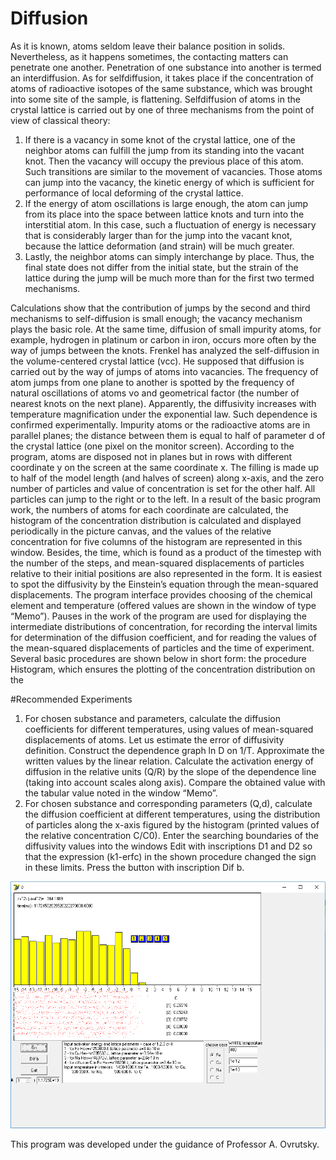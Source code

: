 # Diffusion
As it is known, atoms seldom leave their balance position in solids. Nevertheless, as it happens sometimes, the contacting matters can penetrate one another. Penetration of one substance into another is termed an interdiffusion. As for selfdiffusion, it takes place if the concentration of atoms of radioactive isotopes of the same substance, which was brought into some site of the sample, is flattening. Selfdiffusion of atoms in the crystal lattice is carried out by one of three mechanisms from the point of view of classical theory:
1. If there is a vacancy in some knot of the crystal lattice, one of the neighbor atoms can fulfill the jump from its standing into the vacant knot. Then the vacancy will occupy the previous place of this atom. Such transitions are similar to the movement of vacancies. Those atoms can jump into the vacancy, the kinetic energy of which is sufficient for performance of local deforming of the crystal lattice. 
2. If the energy of atom oscillations is large enough, the atom can jump from its place into the space between lattice knots and turn into the interstitial atom. In this case, such a fluctuation of energy is necessary that is considerably larger than for the jump into the vacant knot, because the lattice deformation (and strain) will be much greater. 
3. Lastly, the neighbor atoms can simply interchange by place. Thus, the final state does not differ from the initial state, but the strain of the lattice during the jump will be much more than for the first two termed mechanisms.

Calculations show that the contribution of jumps by the second and third mechanisms to self-diffusion is small enough; the vacancy mechanism plays the basic role. At the same time, diffusion of small impurity atoms, for example, hydrogen in platinum or carbon in iron, occurs more often by the way of jumps between the knots. Frenkel has analyzed the self-diffusion in the volume-centered crystal lattice (vcc). He supposed that diffusion is carried out by the way of jumps of atoms into vacancies. 
The frequency of atom jumps from one plane to another is spotted by the frequency of natural oscillations of atoms νo and geometrical factor (the number of nearest knots on the next plane). 
Apparently, the diffusivity increases with temperature magnification under the exponential law. Such dependence is confirmed experimentally. 
Impurity atoms or the radioactive atoms are in parallel planes; the distance between them is equal to half of parameter d of the crystal lattice (one pixel on the monitor screen). According to the program, atoms are disposed not in planes but in rows with different coordinate y on the screen at the same coordinate x. The filling is made up to half of the model length (and halves of screen) along x-axis, and the zero number of particles and value of concentration is set for the other half. All particles can jump to the right or to the left.
In a result of the basic program work, the numbers of atoms for each coordinate are calculated, the histogram of the concentration distribution is calculated and displayed periodically in the picture canvas, and the values of the relative concentration for five columns of the histogram are represented in this window. Besides, the time, which is found as a product of the timestep with the number of the steps, and mean-squared displacements of particles relative to their initial positions are also represented in the form. It is easiest to spot the diffusivity by the Einstein’s equation through the mean-squared displacements. The program interface provides choosing of the chemical element and temperature (offered values are shown in the window of type “Memo”). Pauses in the work of the program are used for displaying the intermediate distributions of concentration, for recording the interval limits for determination of the diffusion coefficient, and for reading the values of the mean-squared displacements of particles and the time of experiment. Several basic procedures are shown below in short form: the procedure Histogram, which ensures the plotting of the concentration distribution on the

#Recommended Experiments
1. For chosen substance and parameters, calculate the diffusion coefficients for different temperatures, using values of mean-squared displacements of atoms. Let us estimate the error of diffusivity definition. Construct the dependence graph ln D on 1/T. Approximate the written values by the linear relation. Calculate the activation energy of diffusion in the relative units (Q/R) by the slope of the dependence line (taking into account scales along axis). Compare the obtained value with the tabular value noted in the window “Memo”.
2. For chosen substance and corresponding parameters (Q,d), calculate the diffusion coefficient at different temperatures, using the distribution of particles along the x-axis figured by the histogram (printed values of the relative concentration C/C0). Enter the searching boundaries of the diffusivity values into the windows Edit with inscriptions D1 and D2 so that the expression (k1-erfc) in the shown procedure changed the sign in these limits. Press the button with inscription Dif b.

![alt text](https://github.com/UkrRobot/Diffusion/blob/master/Diffusion_Scrn.png)


This program was developed under the guidance of Professor A. Ovrutsky.
